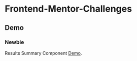 ﻿# Frontend-Mentor-Challenges

## Demo
### Newbie
Results Summary Component [Demo](https://results-summary-component-bay.vercel.app/).
